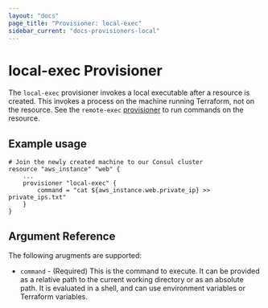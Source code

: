 ```yaml
---
layout: "docs"
page_title: "Provisioner: local-exec"
sidebar_current: "docs-provisioners-local"
---
```


# local-exec Provisioner

The `local-exec` provisioner invokes a local executable after a resource
is created. This invokes a process on the machine running Terraform, not on
the resource. See the `remote-exec` [provisioner](/docs/provisioners/remote-exec.html)
to run commands on the resource.

## Example usage

```
# Join the newly created machine to our Consul cluster
resource "aws_instance" "web" {
    ...
    provisioner "local-exec" {
        command = "cat ${aws_instance.web.private_ip} >> private_ips.txt"
    }
}
```

## Argument Reference

The following arugments are supported:

* `command` - (Required) This is the command to execute. It can be provided
  as a relative path to the current working directory or as an absolute path.
  It is evaluated in a shell, and can use environment variables or Terraform
  variables.


